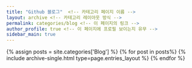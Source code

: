 ```yaml
---
title: "Github 블로그"  <!-- 카테고리 페이지 이름 -->  
layout: archive <!-- 카테고리 레이아웃 방식 -->  
permalink: categories/blog <!-- 이 페이지의 링크 -->  
author_profile: true <!-- 이 페이지에 프로필 보이는지 유무 -->  
sidebar_main: true  
---
```


{% assign posts = site.categories['Blog'] %}
{% for post in posts%} {% include archive-single.html type=page.entries_layout %} {% endfor %}